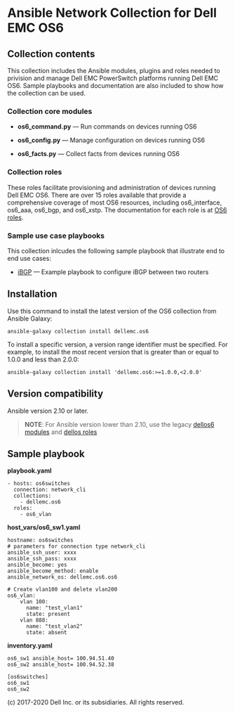 # Ansible Network Collection for Dell EMC OS6

## Collection contents

This collection includes the Ansible modules, plugins and roles needed to privision and manage Dell EMC PowerSwitch platforms running Dell EMC OS6. Sample playbooks and documentation are also included to show how the collection can be used.

### Collection core modules

- **os6_command.py** — Run commands on devices running OS6

- **os6_config.py** — Manage configuration on devices running OS6

- **os6_facts.py** — Collect facts from devices running OS6

### Collection roles

These roles facilitate provisioning and administration of devices running Dell EMC OS6. There are over 15 roles available that provide a comprehensive coverage of most OS6 resources, including os6_interface, os6_aaa, os6_bgp, and os6_xstp. The documentation for each role is at [OS6 roles](https://github.com/ansible-collections/dellemc.os6/blob/master/docs/roles.rst).

### Sample use case playbooks

This collection inlcudes the following sample playbook that illustrate end to end use cases:

  - [iBGP](https://github.com/ansible-collections/dellemc.os6/blob/master/playbooks/README.md) — Example playbook to configure iBGP between two routers

## Installation

Use this command to install the latest version of the OS6 collection from Ansible Galaxy:

```
ansible-galaxy collection install dellemc.os6

```
To install a specific version, a version range identifier must be specified. For example, to install the most recent version that is greater than or equal to 1.0.0 and less than 2.0.0:

```
ansible-galaxy collection install 'dellemc.os6:>=1.0.0,<2.0.0'

```

## Version compatibility

Ansible version 2.10 or later.

> **NOTE**: For Ansible version lower than 2.10, use the legacy [dellos6 modules](https://ansible-dellos-docs.readthedocs.io/en/latest/modules.html#os6-modules) and [dellos roles](https://ansible-dellos-docs.readthedocs.io/en/latest/roles.html)

## Sample playbook


**playbook.yaml**

```
- hosts: os6switches
  connection: network_cli
  collections:
    - dellemc.os6
  roles:
    - os6_vlan

```

**host_vars/os6_sw1.yaml**

```
hostname: os6switches
# parameters for connection type network_cli
ansible_ssh_user: xxxx
ansible_ssh_pass: xxxx
ansible_become: yes
ansible_become_method: enable
ansible_network_os: dellemc.os6.os6

# Create vlan100 and delete vlan200
os6_vlan:
    vlan 100:
      name: "test_vlan1"
      state: present
    vlan 888:
      name: "test_vlan2"
      state: absent

```

**inventory.yaml**

```
os6_sw1 ansible_host= 100.94.51.40
os6_sw2 ansible_host= 100.94.52.38

[os6switches]
os6_sw1
os6_sw2

```

(c) 2017-2020 Dell Inc. or its subsidiaries. All rights reserved.
